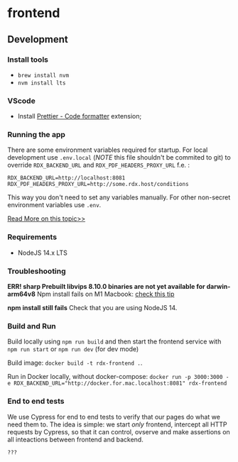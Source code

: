 # frontend

## Development

### Install tools

- `brew install nvm`
- `nvm install lts`

### VScode

- Install [Prettier - Code formatter](https://marketplace.visualstudio.com/items?itemName=esbenp.prettier-vscode) extension;

### Running the app

There are some environment variables required for startup. For local development use `.env.local` (_NOTE_ this file shouldn't be commited to git) to override `RDX_BACKEND_URL` and `RDX_PDF_HEADERS_PROXY_URL` f.e. :

```
RDX_BACKEND_URL=http://localhost:8081
RDX_PDF_HEADERS_PROXY_URL=http://some.rdx.host/conditions
```

This way you don't need to set any variables manually. For other non-secret environment variables use `.env`.

[Read More on this topic>>](https://frontend-digest.com/environment-variables-in-next-js-9a272f0bf655)

### Requirements

- NodeJS 14.x LTS

### Troubleshooting

**ERR! sharp Prebuilt libvips 8.10.0 binaries are not yet available for darwin-arm64v8**
Npm install fails on M1 Macbook: [check this tip](https://stackoverflow.com/a/67566332)

**npm install still fails**
Check that you are using NodeJS 14.

### Build and Run

Build locally using `npm run build` and then start the frontend service with `npm run start` or `npm run dev` (for dev mode)

Build image: `docker build -t rdx-frontend .`.

Run in Docker locally, without docker-compose: `docker run -p 3000:3000 -e RDX_BACKEND_URL="http://docker.for.mac.localhost:8081" rdx-frontend`

### End to end tests

We use Cypress for end to end tests to verify that our pages do what we need them to. The idea is simple: we start _only_ frontend, intercept all HTTP requests by Cypress, so that it can control, ovserve and make assertions on all inteactions between frontend and backend.

```
???
```
